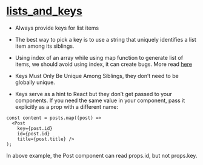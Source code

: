 # [lists_and_keys](https://reactjs.org/docs/lists-and-keys.html)

- Always provide keys for list items
- The best way to pick a key is to use a string that uniquely identifies a list item among its siblings.
- Using index of an array while using map function to generate list of items, we should avoid using index, it can create bugs. More read [here](https://robinpokorny.medium.com/index-as-a-key-is-an-anti-pattern-e0349aece318)

- Keys Must Only Be Unique Among Siblings, they don’t need to be globally unique.
- Keys serve as a hint to React but they don’t get passed to your components. If you need the same value in your component, pass it explicitly as a prop with a different name:

```JS
const content = posts.map((post) =>
  <Post
    key={post.id}
    id={post.id}
    title={post.title} />
);
```

In above example, the Post component can read props.id, but not props.key.